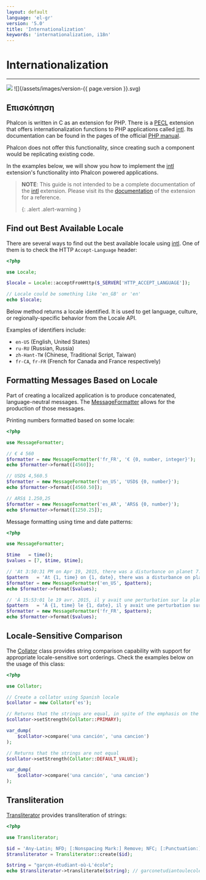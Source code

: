 ```yaml
---
layout: default
language: 'el-gr'
version: '5.0'
title: 'Internationalization'
keywords: 'internationalization, i18n'
---
```


# Internationalization
- - -
![](/assets/images/document-status-under-review-red.svg) ![](/assets/images/version-{{ page.version }}.svg)

## Επισκόπηση
Phalcon is written in C as an extension for PHP. There is a [PECL][intl] extension that offers internationalization functions to PHP applications called [intl][intl]. Its documentation can be found in the pages of the official [PHP manual][intl-manual].

Phalcon does not offer this functionality, since creating such a component would be replicating existing code.

In the examples below, we will show you how to implement the [intl][intl] extension's functionality into Phalcon powered applications.

> **NOTE**: This guide is not intended to be a complete documentation of the [intl][intl] extension. Please visit its the [documentation][intl-book] of the extension for a reference. 
> 
> {: .alert .alert-warning }

## Find out Best Available Locale
There are several ways to find out the best available locale using [intl][intl]. One of them is to check the HTTP `Accept-Language` header:

```php
<?php

use Locale;

$locale = Locale::acceptFromHttp($_SERVER['HTTP_ACCEPT_LANGUAGE']);

// Locale could be something like 'en_GB' or 'en'
echo $locale;
```

Below method returns a locale identified. It is used to get language, culture, or regionally-specific behavior from the Locale API.

Examples of identifiers include:

* `en-US` (English, United States)
* `ru-RU` (Russian, Russia)
* `zh-Hant-TW` (Chinese, Traditional Script, Taiwan)
* `fr-CA`, `fr-FR` (French for Canada and France respectively)

## Formatting Messages Based on Locale
Part of creating a localized application is to produce concatenated, language-neutral messages. The [MessageFormatter][messageformatter] allows for the production of those messages.

Printing numbers formatted based on some locale:

```php
<?php

use MessageFormatter;

// € 4 560
$formatter = new MessageFormatter('fr_FR', '€ {0, number, integer}');
echo $formatter->format([4560]);

// USD$ 4,560.5
$formatter = new MessageFormatter('en_US', 'USD$ {0, number}');
echo $formatter->format([4560.50]);

// ARS$ 1.250,25
$formatter = new MessageFormatter('es_AR', 'ARS$ {0, number}');
echo $formatter->format([1250.25]);
```

Message formatting using time and date patterns:

```php
<?php

use MessageFormatter;

$time   = time();
$values = [7, $time, $time];

// 'At 3:50:31 PM on Apr 19, 2015, there was a disturbance on planet 7.'
$pattern   = 'At {1, time} on {1, date}, there was a disturbance on planet {0, number}.';
$formatter = new MessageFormatter('en_US', $pattern);
echo $formatter->format($values);

// 'À 15:53:01 le 19 avr. 2015, il y avait une perturbation sur la planète 7.'
$pattern   = 'À {1, time} le {1, date}, il y avait une perturbation sur la planète {0, number}.';
$formatter = new MessageFormatter('fr_FR', $pattern);
echo $formatter->format($values);
```

## Locale-Sensitive Comparison
The [Collator][collator] class provides string comparison capability with support for appropriate locale-sensitive sort orderings. Check the examples below on the usage of this class:

```php
<?php

use Collator;

// Create a collator using Spanish locale
$collator = new Collator('es');

// Returns that the strings are equal, in spite of the emphasis on the 'o'
$collator->setStrength(Collator::PRIMARY);

var_dump(
    $collator->compare('una canción', 'una cancion')
);

// Returns that the strings are not equal
$collator->setStrength(Collator::DEFAULT_VALUE);

var_dump(
    $collator->compare('una canción', 'una cancion')
);
```

## Transliteration
[Transliterator][transliterator] provides transliteration of strings:

```php
<?php

use Transliterator;

$id = 'Any-Latin; NFD; [:Nonspacing Mark:] Remove; NFC; [:Punctuation:] Remove; Lower();';
$transliterator = Transliterator::create($id);

$string = "garçon-étudiant-où-L'école";
echo $transliterator->transliterate($string); // garconetudiantoulecole
```

[intl]: https://pecl.php.net/package/intl

[intl]: https://pecl.php.net/package/intl
[intl-manual]: https://www.php.net/manual/en/intro.intl.php
[intl-book]: https://www.php.net/manual/en/book.intl.php
[messageformatter]: https://www.php.net/manual/en/class.messageformatter.php
[collator]: https://www.php.net/manual/en/class.collator.php
[transliterator]: https://www.php.net/manual/en/class.transliterator.php
